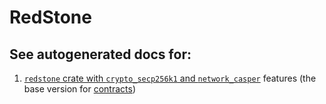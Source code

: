 # RedStone

## See autogenerated docs for:

1. [`redstone` crate with `crypto_secp256k1` and `network_casper`](https://redstone-docs-git-casper-redstone-finance.vercel.app/rust/casper/redstone/crypto_secp256k1,network_casper/redstone/index.html)
   features (the base version for [contracts](../contracts/README.md)) 
